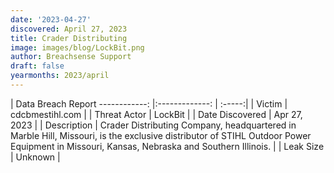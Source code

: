 ```yaml
---
date: '2023-04-27'
discovered: April 27, 2023
title: Crader Distributing
image: images/blog/LockBit.png
author: Breachsense Support
draft: false
yearmonths: 2023/april
---
```



| Data Breach Report
------------:     |:-------------:    | :-----:|
| Victim      | cdcbmestihl.com      | 
| Threat Actor      | LockBit      | 
| Date Discovered      | Apr 27, 2023      | 
| Description      | Crader Distributing Company, headquartered in Marble Hill, Missouri, is the exclusive distributor of STIHL Outdoor Power Equipment in Missouri, Kansas, Nebraska and Southern Illinois.      | 
| Leak Size      | Unknown      | 

